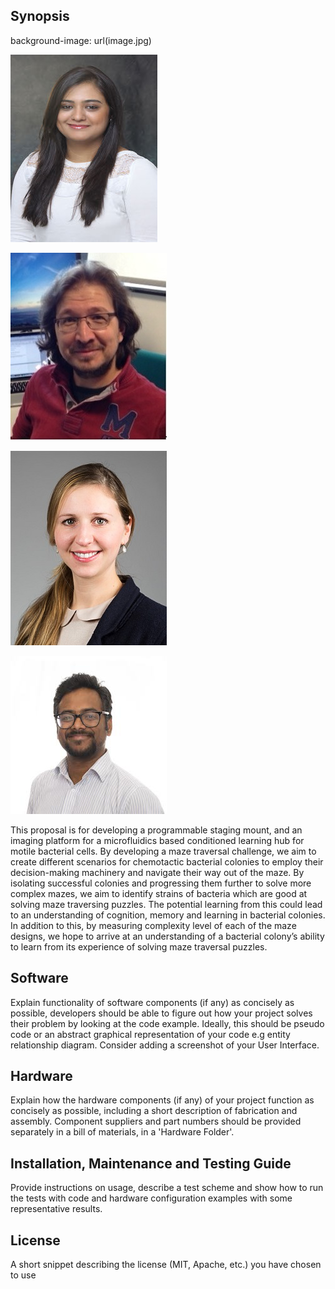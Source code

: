 ## Synopsis
background-image: url(image.jpg)

![Dr. Pahini Pandya](Team/Pahini_Pandya.jpg "Pahini Pandya")

![Dr. Emre Ozer](Team/Emre_Ozer.jpg "Dr. Emre Ozer")

![Tanya Hutter](Team/Tanya_Hutter.jpg "Tanya Hutter")

![Varun Kothamachu](Team/Varun_Kothamachu.jpg "Varun Kothamachu")

This proposal is for developing a programmable staging mount, and an imaging platform for a microfluidics based conditioned learning hub for motile bacterial cells. By developing a maze traversal challenge, we aim to create different scenarios for chemotactic bacterial colonies to employ their decision-making machinery and navigate their way out of the maze. By isolating successful colonies and progressing them further to solve more complex mazes, we aim to identify strains of bacteria which are good at solving maze traversing puzzles. The potential learning from this could lead to an understanding of cognition, memory and learning in bacterial colonies. In addition to this, by measuring complexity level of each of the maze designs, we hope to arrive at an understanding of a bacterial colony’s ability to learn from its experience of solving maze traversal puzzles. 

## Software

Explain functionality of software components (if any) as concisely as possible, developers should be able to figure out how your project solves their problem by looking at the code example. Ideally, this should be pseudo code or an abstract graphical representation of your code e.g entity relationship diagram. Consider adding a screenshot of your User Interface.

## Hardware

Explain how the hardware components (if any) of your project function as concisely as possible, including a short description of fabrication and assembly. Component suppliers and part numbers should be provided separately in a bill of materials, in a 'Hardware Folder'.

## Installation, Maintenance and Testing Guide

Provide instructions on usage, describe a test scheme and show how to run the tests with code and hardware configuration examples with some representative results.

## License

A short snippet describing the license (MIT, Apache, etc.) you have chosen to use
